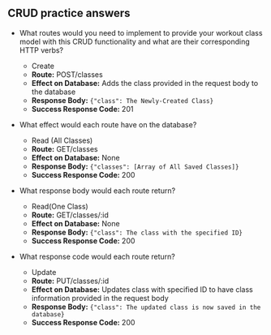 ## CRUD practice answers
- What routes would you need to implement to provide your workout class model with this CRUD functionality and what are their corresponding HTTP verbs?

    - Create
    - **Route:** POST/classes
    - **Effect on Database:** Adds the class provided in the request body to the database
    - **Response Body:** `{"class": The Newly-Created Class}`
    - **Success Response Code:** 201
   
- What effect would each route have on the database?

    - Read (All Classes)
    - **Route:** GET/classes
    - **Effect on Database:** None
    - **Response Body:** `{"classes": [Array of All Saved Classes]}`
    - **Success Response Code:** 200
    
- What response body would each route return?
    
    - Read(One Class)
    - **Route:** GET/classes/:id
    - **Effect on Database:** None
    - **Response Body:** `{"class": The class with the specified ID}`
    - **Success Response Code:** 200
    
- What response code would each route return?

    - Update
    - **Route:** PUT/classes/:id
    - **Effect on Database:** Updates class with specified ID to have class information provided in the request body
    - **Response Body:** `{"class": The updated class is now saved in the database}`
    - **Success Response Code:** 200
    
    